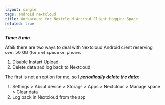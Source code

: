 ```yaml
---
layout: single
tags: android nextcloud
title: Workaround for Nextcloud Android Client Hogging Space
related: true
---
```

***Time: 5 min***

Afaik there are two ways to deal with Nextcloud Android client reserving over 50 GB (for me) space on phone.

1. Disable Instant Upload
2. Delete data and log back to Nextcloud

The first is not an option for me, so I **_periodically delete the data_**:

1. Settings > About device > Storage > Apps > Nextcloud > Manage space > Clear data
2. Log back in Nextcloud from the app
